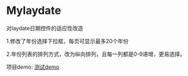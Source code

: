 # Mylaydate
对laydate日期控件的适应性改造

1.修改了年份选择下拉框，每页可显示最多20个年份

2.年份列表的排列方式，改为纵向排列，且每一列都是0-9递增，更易选择。

项目demo:
<a href="http://boyalab.com/test/Mylaydate/"  target="_blank" >测试demo</a>
